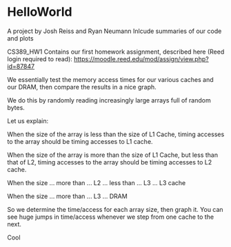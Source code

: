 # HelloWorld
A project by Josh Reiss and Ryan Neumann
Inlcude summaries of our code and plots

CS389_HW1 Contains our first homework assignment, described here (Reed login required to read): https://moodle.reed.edu/mod/assign/view.php?id=87847

We essentially test the memory access times for our various caches and our DRAM, then compare the results in a nice graph.

We do this by randomly reading increasingly large arrays full of random bytes.

Let us explain:

When the size of the array is less than the size of L1 Cache, timing accesses to the array should be timing accesses to L1 cache.

When the size of the array is more than the size of L1 Cache, but less than that of L2, timing accesses to the array should be timing accesses to L2 cache.

When the size ... more than ... L2 ... less than ... L3 ... L3 cache

When the size ... more than ... L3 ... DRAM

So we determine the time/access for each array size, then graph it. You can see huge jumps in time/access whenever we step from one cache to the next.

Cool
